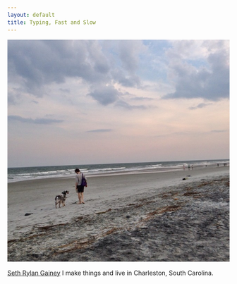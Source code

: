 ```yaml
---
layout: default
title: Typing, Fast and Slow
---
```


<div class="center">
<img src="/images/beachy.jpg">
<p>
	<a href="mailto:seth@sethrylan.org">Seth Rylan Gainey</a> I make things and live in Charleston, South Carolina.
</p>
</div>
